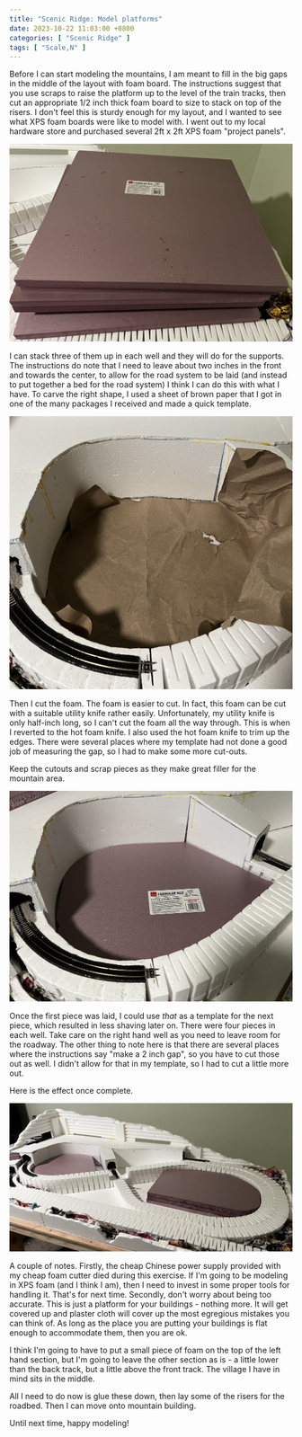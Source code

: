 ```yaml
---
title: "Scenic Ridge: Model platforms"
date: 2023-10-22 11:03:00 +0800
categories: [ "Scenic Ridge" ]
tags: [ "Scale,N" ]
---
```


Before I can start modeling the mountains, I am meant to fill in the big gaps in the middle of the layout with foam board.  The instructions suggest that you use scraps to raise the platform up to the level of the train tracks, then cut an appropriate 1/2 inch thick foam board to size to stack on top of the risers.  I don't feel this is sturdy enough for my layout, and I wanted to see what XPS foam boards were like to model with.  I went out to my local hardware store and purchased several 2ft x 2ft XPS foam "project panels".

![The foam project panels](/assets/2023/1022/IMG_2246.JPG)

I can stack three of them up in each well and they will do for the supports.  The instructions do note that I need to leave about two inches in the front and towards the center, to allow for the road system to be laid (and instead to put together a bed for the road system)  I think I can do this with what I have.  To carve the right shape, I used a sheet of brown paper that I got in one of the many packages I received and made a quick template.

![Cutting the template](/assets/2023/1022/IMG_2247.JPG)

Then I cut the foam.  The foam is easier to cut.  In fact, this foam can be cut with a suitable utility knife rather easily.  Unfortunately, my utility knife is only half-inch long, so I can't cut the foam all the way through.  This is when I reverted to the hot foam knife.  I also used the hot foam knife to trim up the edges.  There were several places where my template had not done a good job of measuring the gap, so I had to make some more cut-outs.

Keep the cutouts and scrap pieces as they make great filler for the mountain area.

![The finished layer](/assets/2023/1022/IMG_2248.JPG)

Once the first piece was laid, I could use *that* as a template for the next piece, which resulted in less shaving later on.  There were four pieces in each well.  Take care on the right hand well as you need to leave room for the roadway.  The other thing to note here is that there are several places where the instructions say "make a 2 inch gap", so you have to cut those out as well.  I didn't allow for that in my template, so I had to cut a little more out.

Here is the effect once complete.

![The risers completed](/assets/2023/1022/IMG_2249.JPG)

A couple of notes.  Firstly, the cheap Chinese power supply provided with my cheap foam cutter died during this exercise.  If I'm going to be modeling in XPS foam (and I think I am), then I need to invest in some proper tools for handling it.  That's for next time.  Secondly, don't worry about being too accurate.  This is just a platform for your buildings - nothing more.  It will get covered up and plaster cloth will cover up the most egregious mistakes you can think of.  As long as the place you are putting your buildings is flat enough to accommodate them, then you are ok.

I think I'm going to have to put a small piece of foam on the top of the left hand section, but I'm going to leave the other section as is - a little lower than the back track, but a little above the front track.  The village I have in mind sits in the middle.  

All I need to do now is glue these down, then lay some of the risers for the roadbed.  Then I can move onto mountain building.

Until next time, happy modeling!
